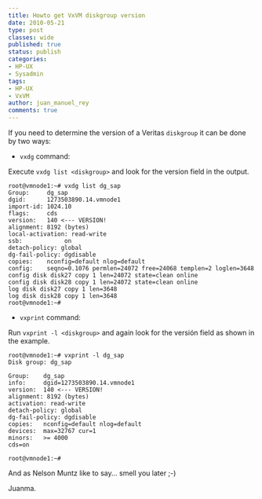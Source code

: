```yaml
---
title: Howto get VxVM diskgroup version
date: 2010-05-21
type: post
classes: wide
published: true
status: publish
categories:
- HP-UX
- Sysadmin
tags:
- HP-UX
- VxVM
author: juan_manuel_rey
comments: true
---
```


If you need to determine the version of a Veritas `diskgroup` it can be done by two ways:

-   `vxdg` command:

Execute `vxdg list <diskgroup>` and look for the version field in the output.

```
root@vmnode1:~# vxdg list dg_sap
Group:     dg_sap
dgid:      1273503890.14.vmnode1
import-id: 1024.10
flags:     cds
version:   140 <--- VERSION!
alignment: 8192 (bytes)
local-activation: read-write
ssb:            on
detach-policy: global
dg-fail-policy: dgdisable
copies:    nconfig=default nlog=default
config:    seqno=0.1076 permlen=24072 free=24068 templen=2 loglen=3648
config disk disk27 copy 1 len=24072 state=clean online
config disk disk28 copy 1 len=24072 state=clean online
log disk disk27 copy 1 len=3648
log disk disk28 copy 1 len=3648
root@vmnode1:~#
```

-   `vxprint` command:

Run `vxprint -l <diskgroup>` and again look for the versión field as shown in the example.

```
root@vmnode1:~# vxprint -l dg_sap
Disk group: dg_sap

Group:    dg_sap
info:     dgid=1273503890.14.vmnode1
version:  140 <--- VERSION!
alignment: 8192 (bytes)
activation: read-write
detach-policy: global
dg-fail-policy: dgdisable
copies:   nconfig=default nlog=default
devices:  max=32767 cur=1
minors:   >= 4000
cds=on

root@vmnode1:~#
```

And as Nelson Muntz like to say... smell you later ;-)

Juanma.
